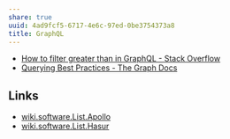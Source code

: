 ```yaml
---
share: true
uuid: 4ad9fcf5-6717-4e6c-97ed-0be3754373a8
title: GraphQL
---
```

* [How to filter greater than in GraphQL - Stack Overflow](https://stackoverflow.com/questions/45674423/how-to-filter-greater-than-in-graphql)
* [Querying Best Practices - The Graph Docs](https://thegraph.com/docs/en/querying/querying-best-practices/)

## Links

* [wiki.software.List.Apollo](/undefined)
* [wiki.software.List.Hasur](/undefined)